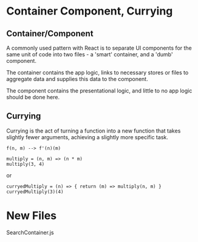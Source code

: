 # Container Component, Currying

## Container/Component

A commonly used pattern with React is to separate UI components for the same unit of code into two files -
a 'smart' container, and a 'dumb' component.

The container contains the app logic, links to necessary stores or files to aggregate data and supplies this data to the component.

The component contains the presentational logic, and little to no app logic should be done here.


## Currying
Currying is the act of turning a function into a new function that takes slightly fewer arguments, achieving a slightly more specific task.

```
f(n, m) --> f'(n)(m)
```

```
multiply = (n, m) => (n * m)
multiply(3, 4)
```

or

```
curryedMultiply = (n) => { return (m) => multiply(n, m) }
curryedMultiply(3)(4)
```

# New Files
SearchContainer.js
